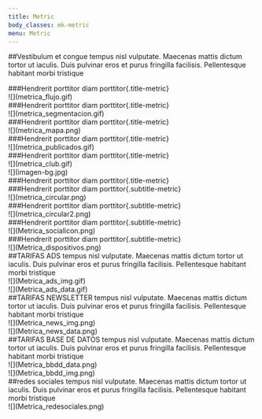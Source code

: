 ```yaml
---
title: Metric
body_classes: mk-metric
menu: Metric
---
```


##Vestibulum et congue 
tempus nisl vulputate. Maecenas mattis dictum tortor ut iaculis. Duis pulvinar eros et purus fringilla facilisis. Pellentesque habitant morbi tristique

<div markdown="1" class="module-one">

<div markdown="1" class="img-metric-module"> 
###Hendrerit porttitor diam porttitor{.title-metric}
<div class="line-metric"></div>
![](metrica_flujo.gif)
</div>

<div markdown="1" class="img-metric-module">
###Hendrerit porttitor diam porttitor{.title-metric}
<div class="line-metric"></div>
![](metrica_segmentacion.gif)
</div>

</div>

<div markdown="1" class="mapa-module">
<div markdown="1" class="mapa-module-inside">
###Hendrerit porttitor diam porttitor{.title-metric}
<div class="line-metric"></div>
![](metrica_mapa.png)
</div>
</div>

<div markdown="1" class="module-two publicados-module">
<div markdown="1" class="two-module-inside publicados">
###Hendrerit porttitor diam porttitor{.title-metric}
<div class="line-metric"></div>
![](metrica_publicados.gif)
</div>
</div>

<div markdown="1" class="module-two">
<div markdown="1" class="two-module-inside">
###Hendrerit porttitor diam porttitor{.title-metric}
<div class="line-metric"></div>
![](metrica_club.gif)
</div>
</div>

<div markdown="1" class="module-three">
<div markdown="1" class="full-image-module">
![](imagen-bg.jpg)
</div>
<div markdown="1" class="full-color-section"></div>
<div markdown="1" class="three-module-inside">
###Hendrerit porttitor diam porttitor{.title-metric}
<div class="line-metric"></div>
<div markdown="1" class="indise-module-part">
###Hendrerit porttitor diam porttitor{.subtitle-metric}
<div class="line-metric"></div>
![](metrica_circular.png)
</div>
<div markdown="1" class="indise-module-part">
###Hendrerit porttitor diam porttitor{.subtitle-metric}
<div class="line-metric"></div>
![](metrica_circular2.png)
</div>
<div markdown="1" class="indise-module-part">
###Hendrerit porttitor diam porttitor{.subtitle-metric}
<div class="line-metric"></div>
![](Metrica_socialicon.png)
</div>
<div markdown="1" class="indise-module-part">
###Hendrerit porttitor diam porttitor{.subtitle-metric}
<div class="line-metric"></div>
![](Metrica_dispositivos.png)
</div>
</div>
</div>

<div markdown="1" class="full-metrica">
##TARIFAS ADS
tempus nisl vulputate. Maecenas mattis dictum tortor ut iaculis. Duis pulvinar eros et purus fringilla facilisis. Pellentesque habitant morbi tristique 
<div markdown="1" class="module-tables">
<div markdown="1" class="tables-img">
![](Metrica_ads_img.gif)
</div>
<div markdown="1" class="tables-data">
![](Metrica_ads_data.gif)
</div>
</div>
</div>

<div markdown="1" class="full-metrica metrica-bg module-newsletter">
##TARIFAS NEWSLETTER
tempus nisl vulputate. Maecenas mattis dictum tortor ut iaculis. Duis pulvinar eros et purus fringilla facilisis. Pellentesque habitant morbi tristique 
<div markdown="1" class="module-tables">
<div markdown="1" class="tables-img">
![](Metrica_news_img.png)
</div>
<div markdown="1" class="tables-data">
![](Metrica_news_data.png)
</div>
</div>
</div>

<div markdown="1" class="full-metrica module-newsletter">
##TARIFAS BASE DE DATOS
tempus nisl vulputate. Maecenas mattis dictum tortor ut iaculis. Duis pulvinar eros et purus fringilla facilisis. Pellentesque habitant morbi tristique 
<div markdown="1" class="module-tables">
<div markdown="1" class="tables-img">
![](Metrica_bbdd_data.png)
</div>
<div markdown="1" class="tables-data">
![](Metrica_bbdd_img.png)
</div>
</div>
</div>

<div markdown="1" class="full-metrica metrica-bg module-redesociales">
##redes sociales
tempus nisl vulputate. Maecenas mattis dictum tortor ut iaculis. Duis pulvinar eros et purus fringilla facilisis. Pellentesque habitant morbi tristique 
<div markdown="1" class="module-tables">
![](Metrica_redesociales.png)
</div>
</div>